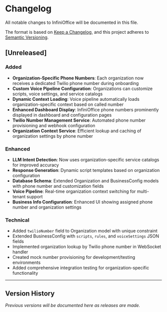 # Changelog

All notable changes to InfiniOffice will be documented in this file.

The format is based on [Keep a Changelog](https://keepachangelog.com/en/1.0.0/),
and this project adheres to [Semantic Versioning](https://semver.org/spec/v2.0.0.html).

## [Unreleased]

### Added
- **Organization-Specific Phone Numbers**: Each organization now receives a dedicated Twilio phone number during onboarding
- **Custom Voice Pipeline Configuration**: Organizations can customize scripts, voice settings, and service catalogs
- **Dynamic Context Loading**: Voice pipeline automatically loads organization-specific context based on called number
- **Enhanced Dashboard Display**: InfiniOffice phone numbers prominently displayed in dashboard and configuration pages
- **Twilio Number Management Service**: Automated phone number provisioning and webhook configuration
- **Organization Context Service**: Efficient lookup and caching of organization settings by phone number

### Enhanced
- **LLM Intent Detection**: Now uses organization-specific service catalogs for improved accuracy
- **Response Generation**: Dynamic script templates based on organization configuration
- **Database Schema**: Extended Organization and BusinessConfig models with phone number and customization fields
- **Voice Pipeline**: Real-time organization context switching for multi-tenant support
- **Business Info Configuration**: Enhanced UI showing assigned phone number and organization settings

### Technical
- Added `twilioNumber` field to Organization model with unique constraint
- Extended BusinessConfig with `scripts`, `rules`, and `voiceSettings` JSON fields
- Implemented organization lookup by Twilio phone number in WebSocket handler
- Created mock number provisioning for development/testing environments
- Added comprehensive integration testing for organization-specific functionality

---

## Version History

*Previous versions will be documented here as releases are made.*